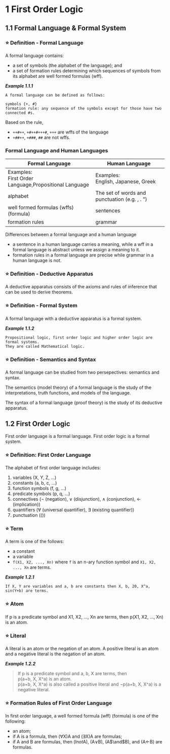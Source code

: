 # 1 First Order Logic

## 1.1 Formal Language & Formal System

### :star: Definition - Formal Language
A formal language contains:
- a set of symbols (the alphabet of the language); and
- a set of formation rules determining which sequences of symbols from its alphabet are well formed formulas (wff).

***Example 1.1.1***
```
A formal language can be defined as follows:

symbols {+, #}
formation rule: any sequence of the symbols except for those have two connected #s.
```
Based on the rule,
- `++#++`, `+#++#+++#`, `+++` are wffs of the language
- `+##++`, `+###`, `##` are not wffs.

### Formal Language and Human Languages
|Formal Language|Human Language|
|--|--|
|Examples:<br>First Order Language,Propositional Language|Examples:<br>English, Japanese, Greek|
|alphabet|The set of words and punctuation (e.g. , . ")|
|well formed formulas (wffs) (formula)|sentences|
|formation rules|grammar|

Differences between a formal language and a human language
- a sentence in a human language carries a meaning, while a wff in a formal language is abstract unless we assign a meaning to it.
- formation rules in a formal language are precise while grammar in a human language is not.

### :star: Definition - Deductive Apparatus
A deductive apparatus consists of the axioms and rules of inference that can be used to derive theorems.

### :star: Definition - Formal System
A formal language with a deductive apparatus is a formal system.

***Example 1.1.2***
```
Propositional logic, first order logic and higher order logic are formal systems. 
They are called Mathematical logic.
```

### :star: Definition - Semantics and Syntax
A formal language can be studied from two persepectives: semantics and syntax.

The semantics (model theory) of a formal language is the study of the interpretations, truth functions, and models of the language.

The syntax of a formal language (proof theory) is the study of its deductive apparatus.

## 1.2 First Order Logic
First order language is a formal language. First order logic is a formal system.

### :star: Definition: First Order Language
The alphabet of first order language includes:
1. variables (X, Y, Z, ...)
2. constants (a, b, c, ...)
3. function symbols (f, g, ...)
4. predicate symbols (p, q, ...)
5. connectives ($\lnot$ (negation), $\lor$ (disjunction), $\land$ (conjunction), $\leftarrow$ (implication))
6. quantifiers ($\forall$ (universal quantifier), $\exists$ (existing quantifier))
7. punctuation (())

### :star: Term
A term is one of the follows:
- a constant
- a variable
- `f(X1, X2, ..., Xn)` where `f` is an n-ary function symbol and `X1, X2, ..., Xn` are terms.

***Example 1.2.1***
```
If X, Y are variables and a, b are constants then X, b, 20, X^a, sin(Y+b) are terms.
```
### :star: Atom
If p is a predicate symbol and X1, X2, ..., Xn are terms, then p(X1, X2, ..., Xn) is an atom.

### :star: Literal
A literal is an atom or the negation of an atom. A positive literal is an atom and a negative literal is the negation of an atom.

***Example 1.2.2***
> If p is a predicate symbol and a, b, X are terms, then<br>
p(a+b, X, X^a) is an atom.<br>
p(a+b, X, X^a) is also called a positive literal and $\lnot$p(a+b, X, X^a) is a negative literal.

### :star: Formation Rules of First Order Language
In first order language, a well formed formula (wff) (formula) is one of the following:
- an atom;
- if A is a formula, then ($\forall$X)A and ($\exists$X)A are formulas;
- if A and B are formulas, then ($lnot$A), (A$\lor$B), (A$\and$B), and (A$\leftarrow$B) are formulas.
